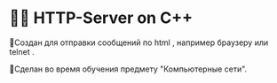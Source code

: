 # 👨‍🎓 HTTP-Server on C++

📌Создан для отправки сообщений по html , например браузеру или telnet .

📌Сделан во время обучения предмету "Компьютерные сети".
